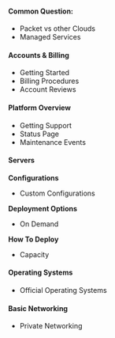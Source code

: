 #### Common Question:
* Packet vs other Clouds
* Managed Services

#### Accounts & Billing
* Getting Started
* Billing Procedures
* Account Reviews

#### Platform Overview
* Getting Support
* Status Page
* Maintenance Events

#### Servers
**Configurations**
* Custom Configurations

**Deployment Options**
* On Demand

**How To Deploy**
* Capacity

#### Operating Systems
* Official Operating Systems

#### Basic Networking
* Private Networking

